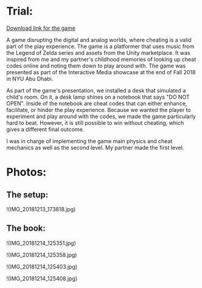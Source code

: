 # Trial:

[Download link for the game](https://drive.google.com/open?id=1h-pPnjZvz_EUb7Aays-nSfl0Al5pnUT4)

A game disrupting the digital and analog worlds, where cheating is a valid part of the play experience. The game is a platformer that uses music from the Legend of Zelda series and assets from the Unity marketplace. It was inspired from me and my partner's childhood memories of looking up cheat codes online and noting them down to play around with. The game was presented as part of the Interactive Media showcase at the end of Fall 2018 in NYU Abu Dhabi.

As part of the game's presentation, we installed a desk that simulated a child's room. On it, a desk lamp shines on a notebook that says "DO NOT OPEN". Inside of the notebook are cheat codes that can either enhance, facilitate, or hinder the play experience. Because we wanted the player to experiment and play around with the codes, we made the game particularly hard to beat. However, it is still possible to win without cheating, which gives a different final outcome. 

I was in charge of implementing the game main physics and cheat mechanics as well as the second level. My partner made the first level.

# Photos:


## The setup:

!(IMG_20181213_173818.jpg)

## The book:

!(IMG_20181214_125351.jpg)

!(IMG_20181214_125358.jpg)

!(IMG_20181214_125403.jpg)

!(IMG_20181214_125408.jpg)
